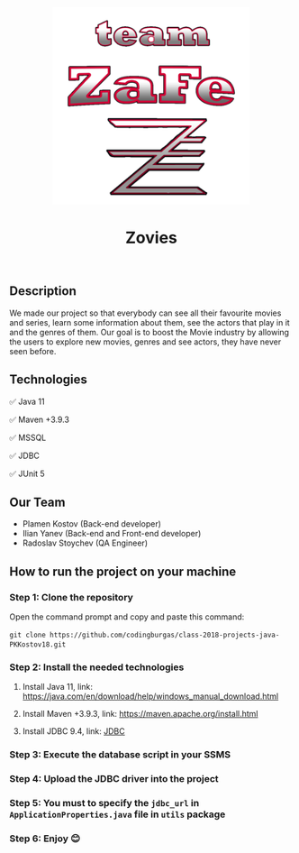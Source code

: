 <p align="center" text-align="center">
<img src="https://github.com/PKKostov18/Final-Project/blob/main/Docs/Images/ZaFe_logo.png" width="350" height="350">  
  
<h1 align="center" >Zovies</h1>
</p>
<br>

## Description

We made our project so that everybody can see all their favourite movies and series, learn some information about them, see the actors that play in it and the genres of them. Our goal is to boost the Movie industry by allowing the users to explore new movies, genres and see actors, they have never seen before.

## Technologies

✅ Java 11

✅ Maven +3.9.3

✅ MSSQL

✅ JDBC

✅ JUnit 5

## Our Team

- Plamen Kostov (Back-end developer)
- Ilian Yanev (Back-end and Front-end developer)
- Radoslav Stoychev (QA Engineer)

## How to run the project on your machine

### Step 1: Clone the repository

Open the command prompt and copy and paste this command:

`git clone https://github.com/codingburgas/class-2018-projects-java-PKKostov18.git`

### Step 2: Install the needed technologies

1. Install Java 11, link: https://java.com/en/download/help/windows_manual_download.html

2. Install Maven +3.9.3, link: https://maven.apache.org/install.html

3. Install JDBC 9.4, link: [JDBC](https://go.microsoft.com/fwlink/?linkid=2183120)

### Step 3: Execute the database script in your SSMS

### Step 4: Upload the JDBC driver into the project

### Step 5: You must to specify the `jdbc_url` in `ApplicationProperties.java` file in `utils` package

### Step 6: Enjoy 😊
